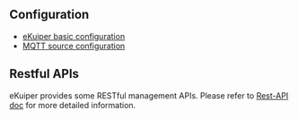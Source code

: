 ## Configuration

- [eKuiper basic configuration](configuration_file.md)
- [MQTT source configuration](../rules/sources/mqtt.md)

## Restful APIs

eKuiper provides some RESTful management APIs. Please refer to [Rest-API doc](../restapi/overview.md) for more detailed information.


